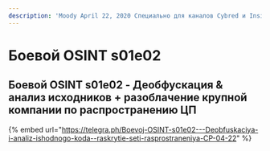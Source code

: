 ```yaml
---
description: 'Moody April 22, 2020 Специально для каналов Cybred и Inside'
---
```


# Боевой OSINT s01e02

## Боевой OSINT s01e02 - Деобфускация & анализ исходников + разоблачение крупной компании по распространению ЦП







{% embed url="https://telegra.ph/Boevoj-OSINT-s01e02---Deobfuskaciya-i-analiz-ishodnogo-koda--raskrytie-seti-rasprostraneniya-CP-04-22" %}



